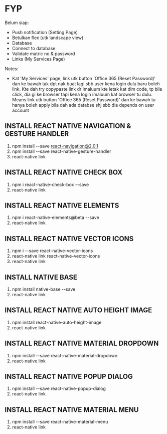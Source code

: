 # FYP

Belum siap:
- Push notification (Setting Page)
- Betulkan flex (utk landscape view)
- Database
- Connect to database
- Validate matric no & password
- Links (My Services Page)

Notes:
- Kat 'My Services' page, link utk button 'Office 365 (Reset Password)' dan ke bawah tak dpt nak buat lagi sbb user kena login dulu baru boleh link. Kte dah try copypaste link dr imaluum kte letak kat dlm code, tp bila click, dia gi ke browser tapi kena login imaluum kat browser tu dulu. Means link utk button 'Office 365 (Reset Password)' dan ke bawah tu hanya boleh apply bila dah ada databse shj sbb dia depends on user account

INSTALL REACT NATIVE NAVIGATION & GESTURE HANDLER
-------------------------------------------------
1. npm install --save react-navigation@2.0.1
2. npm install --save react-native-gesture-handler
3. react-native link

INSTALL REACT NATIVE CHECK BOX
------------------------------
1. npm i react-native-check-box --save
2. react-native link

INSTALL REACT NATIVE ELEMENTS
-----------------------------
1. npm i react-native-elements@beta --save
2. react-native link

INSTALL REACT NATIVE VECTOR ICONS
---------------------------------
1. npm i --save react-native-vector-icons
2. react-native link react-native-vector-icons
2. react-native link

INSTALL NATIVE BASE
-------------------
1. npm install native-base --save
2. react-native link

INSTALL REACT NATIVE AUTO HEIGHT IMAGE
--------------------------------------
1. npm install react-native-auto-height-image
2. react-native link

INSTALL REACT NATIVE MATERIAL DROPDOWN
--------------------------------------
1. npm install --save react-native-material-dropdown
2. react-native link

INSTALL REACT NATIVE POPUP DIALOG
--------------------------------------
1. npm install --save react-native-popup-dialog
2. react-native link

INSTALL REACT NATIVE MATERIAL MENU
--------------------------------------
1. npm install --save react-native-material-menu
2. react-native link
